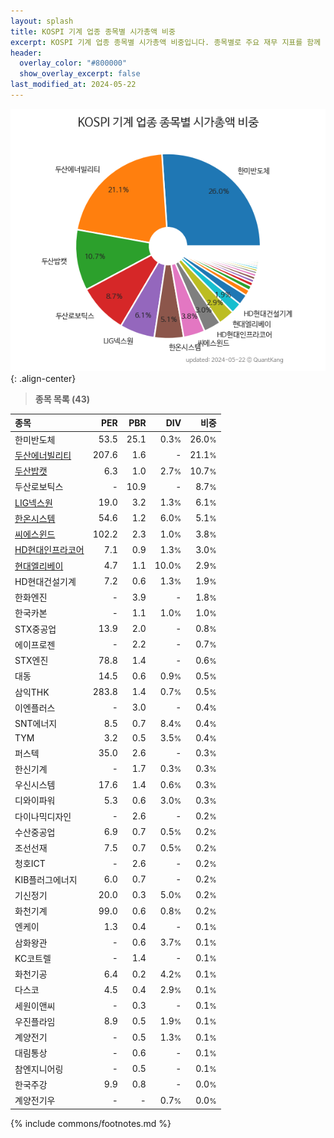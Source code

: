 ```yaml
---
layout: splash
title: KOSPI 기계 업종 종목별 시가총액 비중
excerpt: KOSPI 기계 업종 종목별 시가총액 비중입니다. 종목별로 주요 재무 지표를 함께 표시합니다.
header:
  overlay_color: "#800000"
  show_overlay_excerpt: false
last_modified_at: 2024-05-22
---
```



![KOSPI 기계 업종 종목별 시가총액 비중](/stats/sector/images/kospi_업종_기계_종목.png){: .align-center}


> **종목 목록 (43)**<a id="list"></a>

| **종목** | **PER** | **PBR** | **DIV** | **비중** |
| :------- | ------: | ------: | ------: | -------: |
| 한미반도체 | 53.5 | 25.1 | 0.3<small>%</small> | 26.0<small>%</small> |
| [두산에너빌리티](/034020/) | 207.6 | 1.6 | - | 21.1<small>%</small> |
| [두산밥캣](/241560/) | 6.3 | 1.0 | 2.7<small>%</small> | 10.7<small>%</small> |
| 두산로보틱스 | - | 10.9 | - | 8.7<small>%</small> |
| [LIG넥스원](/079550/) | 19.0 | 3.2 | 1.3<small>%</small> | 6.1<small>%</small> |
| [한온시스템](/018880/) | 54.6 | 1.2 | 6.0<small>%</small> | 5.1<small>%</small> |
| [씨에스윈드](/112610/) | 102.2 | 2.3 | 1.0<small>%</small> | 3.8<small>%</small> |
| [HD현대인프라코어](/042670/) | 7.1 | 0.9 | 1.3<small>%</small> | 3.0<small>%</small> |
| [현대엘리베이](/017800/) | 4.7 | 1.1 | 10.0<small>%</small> | 2.9<small>%</small> |
| HD현대건설기계 | 7.2 | 0.6 | 1.3<small>%</small> | 1.9<small>%</small> |
| 한화엔진 | - | 3.9 | - | 1.8<small>%</small> |
| 한국카본 | - | 1.1 | 1.0<small>%</small> | 1.0<small>%</small> |
| STX중공업 | 13.9 | 2.0 | - | 0.8<small>%</small> |
| 에이프로젠 | - | 2.2 | - | 0.7<small>%</small> |
| STX엔진 | 78.8 | 1.4 | - | 0.6<small>%</small> |
| 대동 | 14.5 | 0.6 | 0.9<small>%</small> | 0.5<small>%</small> |
| 삼익THK | 283.8 | 1.4 | 0.7<small>%</small> | 0.5<small>%</small> |
| 이엔플러스 | - | 3.0 | - | 0.4<small>%</small> |
| SNT에너지 | 8.5 | 0.7 | 8.4<small>%</small> | 0.4<small>%</small> |
| TYM | 3.2 | 0.5 | 3.5<small>%</small> | 0.4<small>%</small> |
| 퍼스텍 | 35.0 | 2.6 | - | 0.3<small>%</small> |
| 한신기계 | - | 1.7 | 0.3<small>%</small> | 0.3<small>%</small> |
| 우신시스템 | 17.6 | 1.4 | 0.6<small>%</small> | 0.3<small>%</small> |
| 디와이파워 | 5.3 | 0.6 | 3.0<small>%</small> | 0.3<small>%</small> |
| 다이나믹디자인 | - | 2.6 | - | 0.2<small>%</small> |
| 수산중공업 | 6.9 | 0.7 | 0.5<small>%</small> | 0.2<small>%</small> |
| 조선선재 | 7.5 | 0.7 | 0.5<small>%</small> | 0.2<small>%</small> |
| 청호ICT | - | 2.6 | - | 0.2<small>%</small> |
| KIB플러그에너지 | 6.0 | 0.7 | - | 0.2<small>%</small> |
| 기신정기 | 20.0 | 0.3 | 5.0<small>%</small> | 0.2<small>%</small> |
| 화천기계 | 99.0 | 0.6 | 0.8<small>%</small> | 0.2<small>%</small> |
| 엔케이 | 1.3 | 0.4 | - | 0.1<small>%</small> |
| 삼화왕관 | - | 0.6 | 3.7<small>%</small> | 0.1<small>%</small> |
| KC코트렐 | - | 1.4 | - | 0.1<small>%</small> |
| 화천기공 | 6.4 | 0.2 | 4.2<small>%</small> | 0.1<small>%</small> |
| 다스코 | 4.5 | 0.4 | 2.9<small>%</small> | 0.1<small>%</small> |
| 세원이앤씨 | - | 0.3 | - | 0.1<small>%</small> |
| 우진플라임 | 8.9 | 0.5 | 1.9<small>%</small> | 0.1<small>%</small> |
| 계양전기 | - | 0.5 | 1.3<small>%</small> | 0.1<small>%</small> |
| 대림통상 | - | 0.6 | - | 0.1<small>%</small> |
| 참엔지니어링 | - | 0.5 | - | 0.1<small>%</small> |
| 한국주강 | 9.9 | 0.8 | - | 0.0<small>%</small> |
| 계양전기우 | - | - | 0.7<small>%</small> | 0.0<small>%</small> |

{% include commons/footnotes.md %}